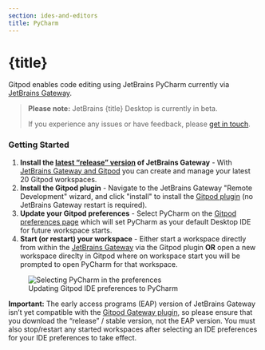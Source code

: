 ```yaml
---
section: ides-and-editors
title: PyCharm
---
```


<script context="module">
  export const prerender = true;
</script>

# {title}

Gitpod enables code editing using JetBrains PyCharm currently via [JetBrains Gateway](jetbrains-gateway).

> **Please note:** JetBrains {title} Desktop is currently in beta.
>
> If you experience any issues or have feedback, please [get in touch](https://www.gitpod.io/support).

### Getting Started

1. **Install the [latest “release” version](https://www.jetbrains.com/help/idea/remote-development-a.html#gateway) of JetBrains Gateway** - With [JetBrains Gateway and Gitpod](jetbrains-gateway) you can create and manage your latest 20 Gitpod workspaces.
2. **Install the Gitpod plugin** - Navigate to the JetBrains Gateway "Remote Development" wizard, and click "install" to install the [Gitpod plugin](https://plugins.jetbrains.com/plugin/18438-gitpod-gateway) (no JetBrains Gateway restart is required).
3. **Update your Gitpod preferences** - Select PyCharm on the [Gitpod preferences page](https://gitpod.io/preferences) which will set PyCharm as your default Desktop IDE for future workspace starts.
4. **Start (or restart) your workspace** - Either start a workspace directly from within the [JetBrains Gateway](jetbrains-gateway) via the Gitpod plugin **OR** open a new workspace direclty in Gitpod where on workspace start you will be prompted to open PyCharm for that workspace.

<figure>
    <img class="shadow-medium w-full rounded-xl max-w-3xl mt-x-small" alt="Selecting PyCharm in the preferences" src="/images/editors/pycharm.gif">
    <figcaption>Updating Gitpod IDE preferences to PyCharm</figcaption>
</figure>

**Important:** The early access programs (EAP) version of JetBrains Gateway isn’t yet compatible with the [Gitpod Gateway plugin](https://plugins.jetbrains.com/plugin/18438-gitpod-gateway), so please ensure that you download the “release” / stable version, not the EAP version. You must also stop/restart any started workspaces after selecting an IDE preferences for your IDE preferences to take effect.
